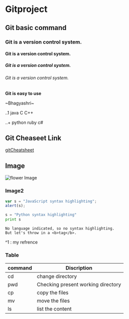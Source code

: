 # Gitproject

## Git basic command

### Git is a version control system.

#### Git is a version control system.
##### Git is a version control system.
###### Git is a version control system.

**Git is easy to use**

~Bhagyashri~

..1
java 
C 
C++


..+ 
python 
ruby 
c#

## Git Cheaseet Link
[gitCheatsheet](/home/logan/Downloads/Bhagyashri/Generation/git-cheat-sheet-education.pdf)


## Image
 ![flower Image](https://user-images.githubusercontent.com/88032966/233080858-93688ad9-7b84-4775-9735-7a811c5b8233.jpeg)
 
 ### Image2

 [Image]:https://user-images.githubusercontent.com/88032966/233081958-f184ee15-ecae-42dd-9ae1-2204795c7a4b.jpeg

```javascript
var s = "JavaScript syntax highlighting";
alert(s);
```
 
```python
s = "Python syntax highlighting"
print s
```
 
```
No language indicated, so no syntax highlighting. 
But let's throw in a <b>tag</b>.
```

^1 : my refrence

### Table
command | Discription
--------|------------
cd | change directory
pwd | Checking present working directory
cp | copy the files
mv | move the files
ls | list the content
